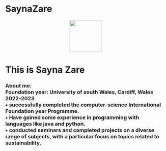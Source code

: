 # SaynaZare
<div id = "header" align="center">
     <img src = "https://media1.tenor.com/images/08d247bf9f143cc33a18fae1cce2f10d/tenor.gif?itemid=10623533" width = "100"/>
  </div>
<h1>
This is Sayna Zare
</div>
<h3>
About me: 
    <br>
Foundation year: University of south Wales, Cardiff, Wales                                          2022-2023 
    <br>
•	successfully completed the computer-science International Foundation year Programme. 
    <br>
•	Have gained some experience in programming with languages like java and python.
    <br>
•	conducted seminars and completed projects on a diverse range of subjects, with a particular focus on topics related to sustainability.
 <br>

